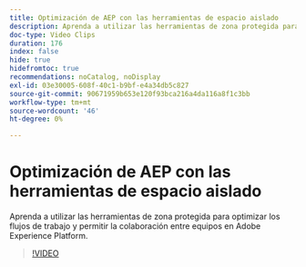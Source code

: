 ```yaml
---
title: Optimización de AEP con las herramientas de espacio aislado
description: Aprenda a utilizar las herramientas de zona protegida para optimizar los flujos de trabajo y permitir la colaboración entre equipos en Adobe Experience Platform.
doc-type: Video Clips
duration: 176
index: false
hide: true
hidefromtoc: true
recommendations: noCatalog, noDisplay
exl-id: 03e30005-608f-40c1-b9bf-e4a34db5c827
source-git-commit: 90671959b653e120f93bca216a4da116a8f1c3bb
workflow-type: tm+mt
source-wordcount: '46'
ht-degree: 0%

---
```


# Optimización de AEP con las herramientas de espacio aislado

Aprenda a utilizar las herramientas de zona protegida para optimizar los flujos de trabajo y permitir la colaboración entre equipos en Adobe Experience Platform.

<!-- 62_S601_3442532_175_optimizing-aep-with-sandbox-tooling -->
>[!VIDEO](https://video.tv.adobe.com/v/3458320/?learn=on&enablevpops=true)
